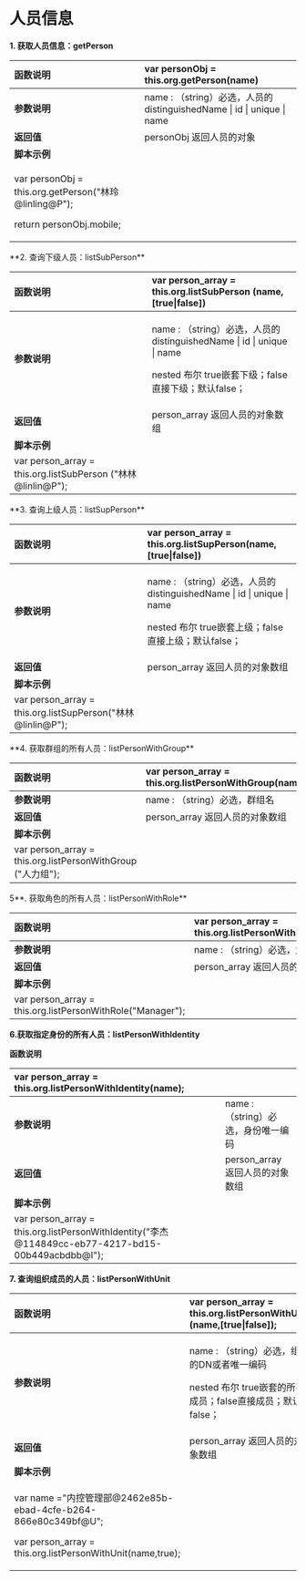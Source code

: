 # 人员信息

**1.  获取人员信息：getPerson**

<table>
  <thead>
    <tr>
      <th style="text-align:left"><b>&#x51FD;&#x6570;&#x8BF4;&#x660E;</b>
      </th>
      <th style="text-align:left">var personObj = this.org.getPerson(name)</th>
    </tr>
  </thead>
  <tbody>
    <tr>
      <td style="text-align:left"><b>&#x53C2;&#x6570;&#x8BF4;&#x660E;</b>
      </td>
      <td style="text-align:left">name : &#xFF08;string&#xFF09;&#x5FC5;&#x9009;&#xFF0C;&#x4EBA;&#x5458;&#x7684;distinguishedName
        | id | unique | name</td>
    </tr>
    <tr>
      <td style="text-align:left"><b>&#x8FD4;&#x56DE;&#x503C;</b>
      </td>
      <td style="text-align:left">personObj &#x8FD4;&#x56DE;&#x4EBA;&#x5458;&#x7684;&#x5BF9;&#x8C61;</td>
    </tr>
    <tr>
      <td style="text-align:left"><b>&#x811A;&#x672C;&#x793A;&#x4F8B;</b>
      </td>
      <td style="text-align:left"></td>
    </tr>
    <tr>
      <td style="text-align:left">
        <p>var personObj = this.org.getPerson(&quot;&#x6797;&#x73B2;@linling@P&quot;);</p>
        <p>return personObj.mobile;</p>
      </td>
      <td style="text-align:left"></td>
    </tr>
  </tbody>
</table>**2. 查询下级人员：listSubPerson**

<table>
  <thead>
    <tr>
      <th style="text-align:left"><b>&#x51FD;&#x6570;&#x8BF4;&#x660E;</b>
      </th>
      <th style="text-align:left">var person_array = this.org.listSubPerson (name,[true|false])</th>
    </tr>
  </thead>
  <tbody>
    <tr>
      <td style="text-align:left"><b>&#x53C2;&#x6570;&#x8BF4;&#x660E;</b>
      </td>
      <td style="text-align:left">
        <p>name : &#xFF08;string&#xFF09;&#x5FC5;&#x9009;&#xFF0C;&#x4EBA;&#x5458;&#x7684;distinguishedName
          | id | unique | name</p>
        <p>nested &#x5E03;&#x5C14; true&#x5D4C;&#x5957;&#x4E0B;&#x7EA7;&#xFF1B;false&#x76F4;&#x63A5;&#x4E0B;&#x7EA7;&#xFF1B;&#x9ED8;&#x8BA4;false&#xFF1B;</p>
      </td>
    </tr>
    <tr>
      <td style="text-align:left"><b>&#x8FD4;&#x56DE;&#x503C;</b>
      </td>
      <td style="text-align:left">person_array &#x8FD4;&#x56DE;&#x4EBA;&#x5458;&#x7684;&#x5BF9;&#x8C61;&#x6570;&#x7EC4;</td>
    </tr>
    <tr>
      <td style="text-align:left"><b>&#x811A;&#x672C;&#x793A;&#x4F8B;</b>
      </td>
      <td style="text-align:left"></td>
    </tr>
    <tr>
      <td style="text-align:left">var person_array = this.org.listSubPerson (&quot;&#x6797;&#x6797;@linlin@P&quot;);</td>
      <td
      style="text-align:left"></td>
    </tr>
  </tbody>
</table>**3. 查询上级人员：listSupPerson**

<table>
  <thead>
    <tr>
      <th style="text-align:left"><b>&#x51FD;&#x6570;&#x8BF4;&#x660E;</b>
      </th>
      <th style="text-align:left">var person_array = this.org.listSupPerson(name,[true|false])</th>
    </tr>
  </thead>
  <tbody>
    <tr>
      <td style="text-align:left"><b>&#x53C2;&#x6570;&#x8BF4;&#x660E;</b>
      </td>
      <td style="text-align:left">
        <p>name : &#xFF08;string&#xFF09;&#x5FC5;&#x9009;&#xFF0C;&#x4EBA;&#x5458;&#x7684;distinguishedName
          | id | unique | name</p>
        <p>nested &#x5E03;&#x5C14; true&#x5D4C;&#x5957;&#x4E0A;&#x7EA7;&#xFF1B;false&#x76F4;&#x63A5;&#x4E0A;&#x7EA7;&#xFF1B;&#x9ED8;&#x8BA4;false&#xFF1B;</p>
      </td>
    </tr>
    <tr>
      <td style="text-align:left"><b>&#x8FD4;&#x56DE;&#x503C;</b>
      </td>
      <td style="text-align:left">person_array &#x8FD4;&#x56DE;&#x4EBA;&#x5458;&#x7684;&#x5BF9;&#x8C61;&#x6570;&#x7EC4;</td>
    </tr>
    <tr>
      <td style="text-align:left"><b>&#x811A;&#x672C;&#x793A;&#x4F8B;</b>
      </td>
      <td style="text-align:left"></td>
    </tr>
    <tr>
      <td style="text-align:left">var person_array = this.org.listSupPerson(&quot;&#x6797;&#x6797;@linlin@P&quot;);</td>
      <td
      style="text-align:left"></td>
    </tr>
  </tbody>
</table>**4. 获取群组的所有人员：listPersonWithGroup**

| **函数说明** | var person\_array = this.org.listPersonWithGroup\(name\); |
| :--- | :--- |
| **参数说明** | name : （string）必选，群组名 |
| **返回值** | person\_array 返回人员的对象数组 |
| **脚本示例** |  |
| var person\_array = this.org.listPersonWithGroup \("人力组"\); |  |

5**. 获取角色的所有人员：listPersonWithRole**

| **函数说明** | var person\_array = this.org.listPersonWithRole\(name\); |
| :--- | :--- |
| **参数说明** | name : （string）必选，角色名 |
| **返回值** | person\_array 返回人员的对象数组 |
| **脚本示例** |  |
| var person\_array = this.org.listPersonWithRole\("Manager"\); |  |

**6.获取指定身份的所有人员：listPersonWithIdentity**

**函数说明**

| var person\_array = this.org.listPersonWithIdentity\(name\); |  |
| :--- | :--- |
| **参数说明** | name : （string）必选，身份唯一编码 |
| **返回值** | person\_array 返回人员的对象数组 |
| **脚本示例** |  |
| var person\_array = this.org.listPersonWithIdentity\("李杰@114849cc-eb77-4217-bd15-00b449acbdbb@I"\); |  |

**7. 查询组织成员的人员：listPersonWithUnit**

<table>
  <thead>
    <tr>
      <th style="text-align:left"><b>&#x51FD;&#x6570;&#x8BF4;&#x660E;</b>
      </th>
      <th style="text-align:left">var person_array = this.org.listPersonWithUnit (name,[true|false]);</th>
    </tr>
  </thead>
  <tbody>
    <tr>
      <td style="text-align:left"><b>&#x53C2;&#x6570;&#x8BF4;&#x660E;</b>
      </td>
      <td style="text-align:left">
        <p>name : &#xFF08;string&#xFF09;&#x5FC5;&#x9009;&#xFF0C;&#x7EC4;&#x7EC7;&#x7684;DN&#x6216;&#x8005;&#x552F;&#x4E00;&#x7F16;&#x7801;</p>
        <p>nested &#x5E03;&#x5C14; true&#x5D4C;&#x5957;&#x7684;&#x6240;&#x6709;&#x6210;&#x5458;&#xFF1B;false&#x76F4;&#x63A5;&#x6210;&#x5458;&#xFF1B;&#x9ED8;&#x8BA4;false&#xFF1B;</p>
      </td>
    </tr>
    <tr>
      <td style="text-align:left"><b>&#x8FD4;&#x56DE;&#x503C;</b>
      </td>
      <td style="text-align:left">person_array &#x8FD4;&#x56DE;&#x4EBA;&#x5458;&#x7684;&#x5BF9;&#x8C61;&#x6570;&#x7EC4;</td>
    </tr>
    <tr>
      <td style="text-align:left"><b>&#x811A;&#x672C;&#x793A;&#x4F8B;</b>
      </td>
      <td style="text-align:left"></td>
    </tr>
    <tr>
      <td style="text-align:left">
        <p>var name =&quot;&#x5185;&#x63A7;&#x7BA1;&#x7406;&#x90E8;@2462e85b-ebad-4cfe-b264-866e80c349bf@U&quot;;</p>
        <p>var person_array = this.org.listPersonWithUnit(name,true);</p>
      </td>
      <td style="text-align:left"></td>
    </tr>
  </tbody>
</table>